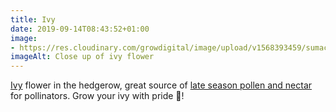 ```yaml
---
title: Ivy
date: 2019-09-14T08:43:52+01:00
image: 
- https://res.cloudinary.com/growdigital/image/upload/v1568393459/sumac-D3804C21.jpg
imageAlt: Close up of ivy flower
---
```


[Ivy](https://pfaf.org/user/Plant.aspx?LatinName=Hedera+helix) flower in the hedgerow, great source of [late season pollen and nectar](https://www.telegraph.co.uk/gardening/beekeeping/10018009/Gardeners-urged-to-let-ivy-flourish-to-save-bees.html) for pollinators. Grow your ivy with pride 💚! 

